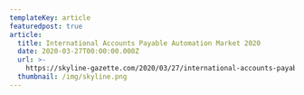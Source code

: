```yaml
---
templateKey: article
featuredpost: true
article:
  title: International Accounts Payable Automation Market 2020
  date: 2020-03-27T00:00:00.000Z
  url: >-
    https://skyline-gazette.com/2020/03/27/international-accounts-payable-automation-market-2020-industry-share-size-growth-trends-and-future-insights-2025/
  thumbnail: /img/skyline.png
---
```

